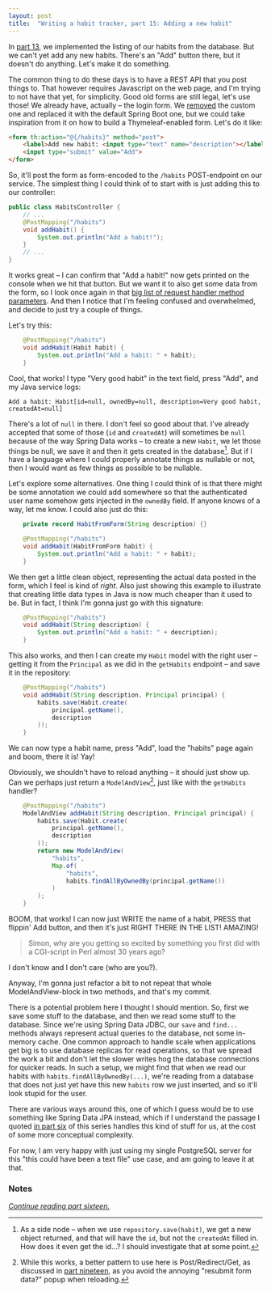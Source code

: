 ```yaml
---
layout: post
title:  "Writing a habit tracker, part 15: Adding a new habit"
---
```


In [part 13](/posts/2023-01-13-habit-tracker-reading-from-repository), we implemented the listing of our habits from the database. But we can't yet add any new habits. There's an "Add" button there, but it doesn't do anything. Let's make it do something. 

The common thing to do these days is to have a REST API that you post things to. That however requires Javascript on the web page, and I'm trying to not have that yet, for simplicity. Good old forms are still legal, let's use those! We already have, actually – the login form. We [removed](https://github.com/skagedal/hahabit/commit/e8960e3ba06fcff9c4ca46d564317a81538f4366) the custom one and replaced it with the default Spring Boot one, but we could take inspiration from it on how to build a Thymeleaf-enabled form. Let's do it like:

```html
<form th:action="@{/habits}" method="post">
    <label>Add new habit: <input type="text" name="description"></label>
    <input type="submit" value="Add">
</form>
```

So, it'll post the form as form-encoded to the `/habits` POST-endpoint on our service. The simplest thing I could think of to start with is just adding this to our controller:

```java
public class HabitsController {
    // ...
    @PostMapping("/habits")
    void addHabit() {
        System.out.println("Add a habit!");
    }
    // ...
}
```

It works great – I can confirm that "Add a habit!" now gets printed on the console when we hit that button. But we want it to also get some data from the form, so I look once again in that [big list of request handler method parameters](https://docs.spring.io/spring-framework/docs/current/reference/html/web.html#mvc-ann-methods). And then I notice that I'm feeling confused and overwhelmed, and decide to just try a couple of things. 

Let's try this:

```java
    @PostMapping("/habits")
    void addHabit(Habit habit) {
        System.out.println("Add a habit: " + habit);
    }
```

Cool, that works! I type "Very good habit" in the text field, press "Add", and my Java service logs:

```
Add a habit: Habit[id=null, ownedBy=null, description=Very good habit, createdAt=null]
```

There's a lot of `null` in there. I don't feel so good about that. I've already accepted that some of those (`id` and `createdAt`) will sometimes be `null` because of the way Spring Data works – to create a new `Habit`, we let those things be null, we save it and then it gets created in the database[^1]. But if I have a language where I could properly annotate things as nullable or not, then I would want as few things as possible to be nullable. 

Let's explore some alternatives. One thing I could think of is that there might be some annotation we could add somewhere so that the authenticated user name somehow gets injected in the `ownedBy` field. If anyone knows of a way, let me know. I could also just do this:

```java
    private record HabitFromForm(String description) {}

    @PostMapping("/habits")
    void addHabit(HabitFromForm habit) {
        System.out.println("Add a habit: " + habit);
    }
```

We then get a little clean object, representing the actual data posted in the form, which I feel is kind of _right_. Also just showing this example to illustrate that creating little data types in Java is now much cheaper than it used to be. But in fact, I think I'm gonna just go with this signature: 

```java
    @PostMapping("/habits")
    void addHabit(String description) {
        System.out.println("Add a habit: " + description);
    }
```

This also works, and then I can create my `Habit` model with the right user – getting it from the `Principal` as we did in the `getHabits` endpoint – and save it in the repository:

```java
    @PostMapping("/habits")
    void addHabit(String description, Principal principal) {
        habits.save(Habit.create(
            principal.getName(),
            description
        ));
    }
```

We can now type a habit name, press "Add", load the "habits" page again and boom, there it is! Yay! 

Obviously, we shouldn't have to reload anything – it should just show up. Can we perhaps just return a `ModelAndView`[^2], just like with the `getHabits` handler?

```java
    @PostMapping("/habits")
    ModelAndView addHabit(String description, Principal principal) {
        habits.save(Habit.create(
            principal.getName(),
            description
        ));
        return new ModelAndView(
            "habits",
            Map.of(
                "habits",
                habits.findAllByOwnedBy(principal.getName())
            )
        );
    }
```

BOOM, that works! I can now just WRITE the name of a habit, PRESS that flippin' Add button, and then it's just RIGHT THERE IN THE LIST! AMAZING!

> Simon, why are you getting so excited by something you first did with a CGI-script in Perl almost 30 years ago?

I don't know and I don't care (who are you?).

Anyway, I'm gonna just refactor a bit to not repeat that whole ModelAndView-block in two methods, and that's my commit.

There is a potential problem here I thought I should mention. So, first we save some stuff to the database, and then we read some stuff to the database. Since we're using Spring Data JDBC, our `save`  and `find...` methods always represent actual queries to the database, not some in-memory cache. One common approach to handle scale when applications get big is to use database replicas for read operations, so that we spread the work a bit and don't let the slower writes hog the database connections for quicker reads. In such a setup, we might find that when we read our habits with `habits.findAllByOwnedBy(...)`, we're reading from a database that does not just yet have this new `habits` row we just inserted, and so it'll look stupid for the user. 

There are various ways around this, one of which I guess would be to use something like Spring Data JPA instead, which if I understand the passage I quoted [in part six](/posts/2023-01-06-habit-tracker-records-and-other-improvements) of this series handles this kind of stuff for us, at the cost of some more conceptual complexity.

For now, I am very happy with just using my single PostgreSQL server for this "this could have been a text file" use case, and am going to leave it at that. 

### Notes

[^1]: As a side node – when we use `repository.save(habit)`, we get a new object returned, and that will have the `id`, but not the `createdAt` filled in. How does it even get the id...? I should investigate that at some point.
[^2]: While this works, a better pattern to use here is Post/Redirect/Get, as discussed in [part nineteen](/posts/2023-01-19-habit-tracker-achieving-some-habits), as you avoid the annoying "resubmit form data?" popup when reloading.  

_[Continue reading part sixteen.](/posts/2023-01-16-habit-tracker-listing-your-achievements)_